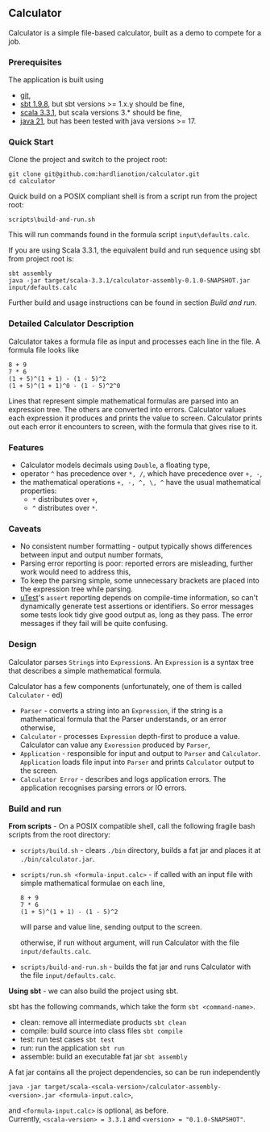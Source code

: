 ## Calculator
Calculator is a simple file-based calculator, built as a demo to compete for a job.

### Prerequisites 
The application is built using
- [git](https://git-scm.com/downloads),
- [sbt 1.9.8](https://www.scala-sbt.org/download/), but sbt versions >= 1.x.y should be fine,
- [scala 3.3.1](https://www.scala-lang.org/download/3.3.1.html), but scala versions 3.* should be fine,
- [java 21](https://openjdk.org/install/), but has been tested with java versions >= 17.

### Quick Start
Clone the project and switch to the project root:
```
git clone git@github.com:hardlianotion/calculator.git
cd calculator
```

Quick build on a POSIX compliant shell is from a script run from the project root:

`scripts\build-and-run.sh`

This will run commands found in the formula script `input\defaults.calc`.

If you are using Scala 3.3.1, the equivalent build and run sequence using sbt from project root is:
```
sbt assembly
java -jar target/scala-3.3.1/calculator-assembly-0.1.0-SNAPSHOT.jar input/defaults.calc
```

Further build and usage instructions can be found in section *Build and run*.

### Detailed Calculator Description

Calculator takes a formula file as input and processes each line in the file.  A formula file looks like
```
8 + 9
7 * 6
(1 + 5)^(1 + 1) - (1 - 5)^2
(1 + 5)^(1 + 1)^0 - (1 - 5)^2^0
```
Lines that represent simple mathematical formulas are parsed into an expression tree.  The others are converted into 
errors.  Calculator values each expression it produces and prints the value to screen.  Calculator prints out each 
error it encounters to screen, with the formula that gives rise to it.

### Features
 - Calculator models decimals using `Double`, a floating type, 
 - operator `^` has precedence over `*, /`, which have precedence over `+, -`,
 - the mathematical operations `+, -, ^, \, ^` have the usual mathematical properties:
   - `*` distributes over `+`,
   - `^` distributes over `*`.

### Caveats
 - No consistent number formatting - output typically shows differences between input and output number formats,
 - Parsing error reporting is poor: reported errors are misleading, further work would need to address this,
 - To keep the parsing simple, some unnecessary brackets are placed into the expression tree while parsing.
 - [uTest](https://github.com/com-lihaoyi/utest)'s `assert` reporting depends on compile-time information, so can't dynamically generate test 
   assertions or identifiers.  So error messages some tests look tidy give good output as, long 
   as they pass.  The error messages if they fail will be quite confusing.

### Design
Calculator parses `String`s into `Expression`s.  An `Expression` is a syntax tree that describes a simple 
mathematical formula.

Calculator has a few components (unfortunately, one of them is called `Calculator` - ed)
 - `Parser` - converts a string into an `Expression`, if the string is a mathematical formula that the Parser 
              understands, or an error otherwise,
 - `Calculator` - processes `Expression` depth-first to produce a value.  Calculator can value any `Exoression` 
                  produced by `Parser`,
 - `Application` - responsible for input and output to `Parser` and `Calculator`.  `Application` loads file input 
                   into `Parser` and prints `Calculator` output to the screen.
 - `Calculator Error` - describes and logs application errors.  The application recognises parsing errors or IO errors.

### Build and run 
**From scripts** - On a POSIX compatible shell, call the following fragile bash scripts from the root directory: 
 - `scripts/build.sh` - clears `./bin` directory, builds a fat jar and places it at `./bin/calculator.jar`.
- `scripts/run.sh <formula-input.calc>` - if called with an input file with simple mathematical formulae on each 
  line,
  ```
  8 + 9
  7 * 6
  (1 + 5)^(1 + 1) - (1 - 5)^2
  ```
  will parse and value line, sending output to the screen. 

  otherwise, if run without argument, will run Calculator with the file `input/defaults.calc`.
 - `scripts/build-and-run.sh` - builds the fat jar and runs Calculator with the file `input/defaults.calc`.

**Using sbt** - we can also build the project using sbt.

sbt has the following commands, which take the form `sbt <command-name>`. 

 - clean: remove all intermediate products `sbt clean`
 - compile: build source into class files `sbt compile`
 - test: run test cases `sbt test`
 - run: run the application `sbt run`
 - assemble: build an executable fat jar `sbt assembly`

A fat jar contains all the project dependencies, so can be run independently

`java -jar target/scala-<scala-version>/calculator-assembly-<version>.jar <formula-input.calc>`,

and `<formula-input.calc>` is optional, as before.  
Currently, `<scala-version> = 3.3.1` and `<version> = "0.1.0-SNAPSHOT"`.
